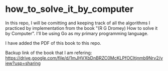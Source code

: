 # how_to_solve_it_by_computer
In this repo, I will be comitting and keeping track of all the algorithms I practiced by implementation from the book "(R G Dromey) How to solve it by Computer". 
I'll be using Go as my primary programming language.

I have added the PDF of this book to this repo.

Backup link of the book that I am refering:  https://drive.google.com/file/d/1mJHVXbDnBRZC0McKLPfOCltjnmb9Nrv2/view?usp=sharing

